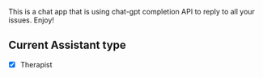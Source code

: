 This is a chat app that is using chat-gpt completion API to reply to all your issues. Enjoy!

## Current Assistant type

- [x] Therapist
